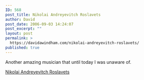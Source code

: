 ```yaml
---
ID: 568
post_title: Nikolai Andreyevitch Roslavets
author: David
post_date: 2006-09-03 14:24:07
post_excerpt: ""
layout: post
permalink: >
  https://davidawindham.com/nikolai-andreyevitch-roslavets/
published: true
---
```

Another amazing musician that until today I was unaware of.

<a href="http://en.wikipedia.org/wiki/Nikolai_Roslavets">Nikolai Andreyevitch Roslavets</a>